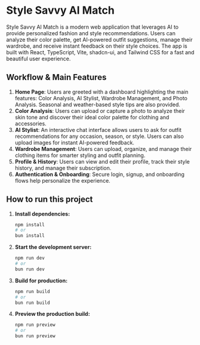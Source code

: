 # Style Savvy AI Match

Style Savvy AI Match is a modern web application that leverages AI to provide personalized fashion and style recommendations. Users can analyze their color palette, get AI-powered outfit suggestions, manage their wardrobe, and receive instant feedback on their style choices. The app is built with React, TypeScript, Vite, shadcn-ui, and Tailwind CSS for a fast and beautiful user experience.

## Workflow & Main Features

1. **Home Page**: Users are greeted with a dashboard highlighting the main features: Color Analysis, AI Stylist, Wardrobe Management, and Photo Analysis. Seasonal and weather-based style tips are also provided.
2. **Color Analysis**: Users can upload or capture a photo to analyze their skin tone and discover their ideal color palette for clothing and accessories.
3. **AI Stylist**: An interactive chat interface allows users to ask for outfit recommendations for any occasion, season, or style. Users can also upload images for instant AI-powered feedback.
4. **Wardrobe Management**: Users can upload, organize, and manage their clothing items for smarter styling and outfit planning.
5. **Profile & History**: Users can view and edit their profile, track their style history, and manage their subscription.
6. **Authentication & Onboarding**: Secure login, signup, and onboarding flows help personalize the experience.

## How to run this project


1. **Install dependencies:**
   ```bash
   npm install
   # or
   bun install
   ```
2. **Start the development server:**
   ```bash
   npm run dev
   # or
   bun run dev
   ```
3. **Build for production:**
   ```bash
   npm run build
   # or
   bun run build
   ```
4. **Preview the production build:**
   ```bash
   npm run preview
   # or
   bun run preview
   ```

